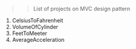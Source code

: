 >> List of projects on MVC design pattern  

1. CelsiusToFahrenheit  
2. VolumeOfCylinder  
3. FeetToMeeter
4. AverageAcceleration